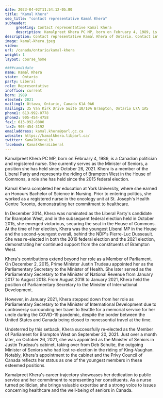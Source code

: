 ```yaml
---
date: 2023-04-02T11:54:12-05:00
title: "Kamal Khera"
seo_title: "contact representative Kamal Khera"
subheader:
     greeting: Contact representative Kamal Khera
     description: Kamalpreet Khera PC MP, born on February 4, 1989, is a Canadian politician and registered nurse.
description: Contact representative Kamal Khera of Ontario. Contact information for Kamal Khera includes email address, phone number, and mailing address.
image: kamal-khera.jpeg
video:
url: /canada/ontario/kamal-khera
weight: 1
layout: course_home

####candidate
name: Kamal Khera
state:	Ontario
party: Liberal
role: Representative
inoffice: current
born: 1989
elected: 2021
mailing1: Ottawa, Ontario, Canada K1A 0A6
mailing2: 35 Van Kirk Drive Suite 10/10A Brampton, Ontario L7A 1A5
phone1: 613-992-0778
phone2: 905-454-4758
fax1: 613-992-0800
fax2: 905-454-3192
emailaddress: kamal.khera@parl.gc.ca
website: https://kamalkhera.libparl.ca/
twitter: KamalKheraLib
facebook: KamalKheraLiberal
---
```


Kamalpreet Khera PC MP, born on February 4, 1989, is a Canadian politician and registered nurse. She currently serves as the Minister of Seniors, a position she has held since October 26, 2021. Khera is a member of the Liberal Party and represents the riding of Brampton West in the House of Commons, a role she has held since the 2015 federal election.

Kamal Khera completed her education at York University, where she earned an Honours Bachelor of Science in Nursing. Prior to entering politics, she worked as a registered nurse in the oncology unit at St. Joseph's Health Centre Toronto, demonstrating her commitment to healthcare.

In December 2014, Khera was nominated as the Liberal Party's candidate for Brampton West, and in the subsequent federal election held in October 2015, she emerged victorious, securing the seat in the House of Commons. At the time of her election, Khera was the youngest Liberal MP in the House and the second-youngest overall, behind the NDP's Pierre-Luc Dusseault. She was re-elected in both the 2019 federal election and the 2021 election, demonstrating her continued support from the constituents of Brampton West.

Khera's contributions extend beyond her role as a Member of Parliament. On December 2, 2015, Prime Minister Justin Trudeau appointed her as the Parliamentary Secretary to the Minister of Health. She later served as the Parliamentary Secretary to the Minister of National Revenue from January 2017 to August 2018. From August 2018 to January 2021, Khera held the position of Parliamentary Secretary to the Minister of International Development.

However, in January 2021, Khera stepped down from her role as Parliamentary Secretary to the Minister of International Development due to controversy surrounding her travel to Seattle for a memorial service for her uncle during the COVID-19 pandemic, despite the border between the United States and Canada being closed to nonessential travel at the time.

Undeterred by this setback, Khera successfully re-elected as the Member of Parliament for Brampton West on September 20, 2021. Just over a month later, on October 26, 2021, she was appointed as the Minister of Seniors in Justin Trudeau's cabinet, taking over from Deb Schulte, the outgoing Minister of Seniors who had lost re-election in the riding of King-Vaughan. Notably, Khera's appointment to the cabinet and the Privy Council of Canada reflects her status as one of the youngest members in these esteemed positions.

Kamalpreet Khera's career trajectory showcases her dedication to public service and her commitment to representing her constituents. As a nurse turned politician, she brings valuable expertise and a strong voice to issues concerning healthcare and the well-being of seniors in Canada.
